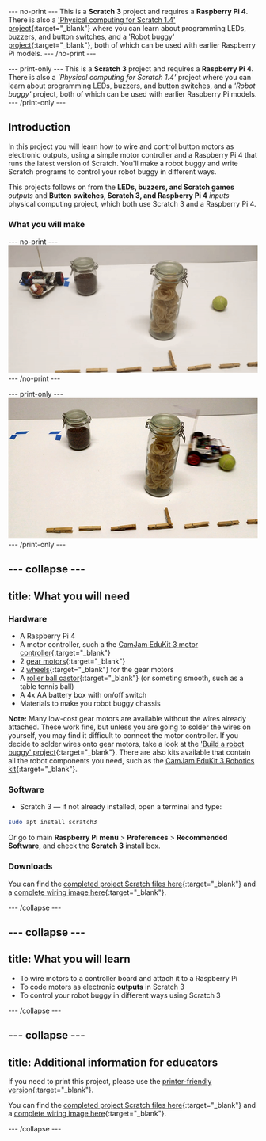--- no-print ---
This is a **Scratch 3** project and requires a **Raspberry Pi 4**. There is also a ['Physical computing for Scratch 1.4' project](https://projects.raspberrypi.org/en/projects/physical-computing-with-scratch14){:target="_blank"} where you can learn about programming LEDs, buzzers, and button switches, and a ['Robot buggy' project](https://projects.raspberrypi.org/en/projects/build-a-buggy){:target="_blank"}, both of which can be used with earlier Raspberry Pi models.
--- /no-print ---

--- print-only ---
This is a **Scratch 3** project and requires a **Raspberry Pi 4**. There is also a _'Physical computing for Scratch 1.4'_ project where you can learn about programming LEDs, buzzers, and button switches, and a _'Robot buggy'_ project, both of which can be used with earlier Raspberry Pi models.
--- /print-only ---

## Introduction

In this project you will learn how to wire and control button motors as electronic outputs, using a simple motor controller and a Raspberry Pi 4 that runs the latest version of Scratch. 
You'll make a robot buggy and write Scratch programs to control your robot buggy in different ways.

This projects follows on from the **LEDs, buzzers, and Scratch games** _outputs_ and **Button switches, Scratch 3, and Raspberry Pi 4** _inputs_ physical computing project, which both use Scratch 3 and a Raspberry Pi 4.

### What you will make

--- no-print ---
![Complete project](images/mazeJourneys_mazeTrial5.gif)
--- /no-print ---

--- print-only ---
![Complete project](images/mazeJourneys_mazeTrial5.png)
--- /print-only ---

--- collapse ---
---
title: What you will need
---
### Hardware

+ A Raspberry Pi 4
+ A motor controller, such a the [CamJam EduKit 3 motor controller](https://thepihut.com/products/camjam-edukit-motor-controller){:target="_blank"}
+ 2 [gear motors](https://thepihut.com/products/adafruit-dc-gearbox-motor-tt-motor-200rpm-3-to-6vdc-ada3777){:target="_blank"}
+ 2 [wheels](https://thepihut.com/products/adafruit-black-multi-hub-wheel-for-tt-lego-or-n20-motor-65mm-diameter-ada4205){:target="_blank"} for the gear motors
+ A [roller ball castor](https://shop.pimoroni.com/products/pololu-ball-caster-with-3-4-metal-ball?variant=390424422){:target="_blank"} (or someting smooth, such as a table tennis ball)
+ A 4x AA battery box with on/off switch
+ Materials to make you robot buggy chassis

**Note:** Many low-cost gear motors are available without the wires already attached. These work fine, but unless you are going to solder the wires on yourself, you may find it difficult to connect the motor controller. If you decide to solder wires onto gear motors, take a look at the ['Build a robot buggy' project](https://projects.raspberrypi.org/en/projects/build-a-buggy/2){:target="_blank"}. There are also kits available that contain all the robot components you need, such as the [CamJam EduKit 3 Robotics kit](https://thepihut.com/products/camjam-edukit-3-robotics){:target="_blank"}.

### Software

+ Scratch 3 — if not already installed, open a terminal and type:

```bash
sudo apt install scratch3
```

Or go to main **Raspberry Pi menu** > **Preferences** > **Recommended Software**, and check the **Scratch 3** install box.

### Downloads

You can find the [completed project Scratch files here](http://rpf.io/p/en/motor-robot-buggy-scratch-get){:target="_blank"} and a [complete wiring image here](http://rpf.io/p/en/motor-robot-buggy-scratch-go){:target="_blank"}.

--- /collapse ---

--- collapse ---
---
title: What you will learn
---

+ To wire motors to a controller board and attach it to a Raspberry Pi
+ To code motors as electronic **outputs** in Scratch 3
+ To control your robot buggy in different ways using Scratch 3

--- /collapse ---

--- collapse ---
---
title: Additional information for educators
---

If you need to print this project, please use the [printer-friendly version](https://projects.raspberrypi.org/en/projects/motor-robot-buggy-scratch/print){:target="_blank"}.

You can find the [completed project Scratch files here](http://rpf.io/p/en/motor-robot-buggy-scratch-get){:target="_blank"} and a [complete wiring image here](http://rpf.io/p/en/motor-robot-buggy-scratch-go){:target="_blank"}.

--- /collapse ---
